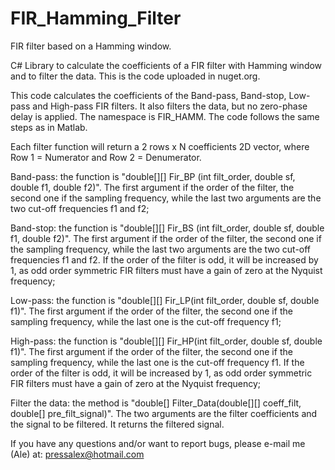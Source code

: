 # FIR_Hamming_Filter

FIR filter based on a Hamming window.

C# Library to calculate the coefficients of a FIR filter with Hamming window and to filter the data. This is the code uploaded in nuget.org.

This code calculates the coefficients of the Band-pass, Band-stop, Low-pass and High-pass FIR filters. It also filters the data, but no zero-phase delay is applied. The namespace is FIR_HAMM. The code follows the same steps as in Matlab.

Each filter function will return a 2 rows x N coefficients 2D vector, where Row 1 = Numerator and Row 2 = Denumerator. 

Band-pass: the function is "double[][] Fir_BP (int filt_order, double sf, double f1, double f2)". The first argument if the order of the filter, the second one if the sampling frequency, while the last two arguments are the two cut-off frequencies f1 and f2;

Band-stop: the function is "double[][] Fir_BS (int filt_order, double sf, double f1, double f2)". The first argument if the order of the filter, the second one if the sampling frequency, while the last two arguments are the two cut-off frequencies f1 and f2. If the order of the filter is odd, it will be increased by 1, as odd order symmetric FIR filters must have a gain of zero at the Nyquist frequency;

Low-pass: the function is "double[][] Fir_LP(int filt_order, double sf, double f1)". The first argument if the order of the filter, the second one if the sampling frequency, while the last one is the cut-off frequency f1;

High-pass: the function is "double[][] Fir_HP(int filt_order, double sf, double f1)". The first argument if the order of the filter, the second one if the sampling frequency, while the last one is the cut-off frequency f1. If the order of the filter is odd, it will be increased by 1, as odd order symmetric FIR filters must have a gain of zero at the Nyquist frequency;

Filter the data: the method is "double[] Filter_Data(double[][] coeff_filt, double[] pre_filt_signal)". The two arguments are the filter coefficients and the signal to be filtered. It returns the filtered signal.

If you have any questions and/or want to report bugs, please e-mail me (Ale) at: pressalex@hotmail.com
